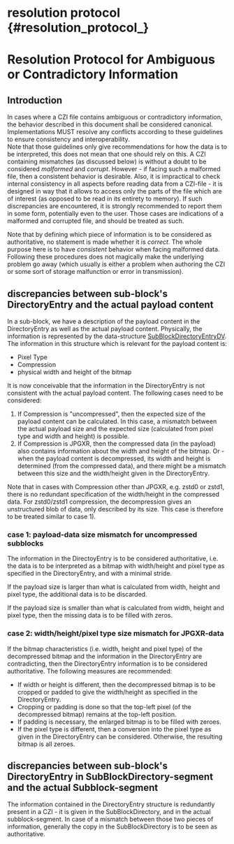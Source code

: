 resolution protocol                 {#resolution_protocol_}
===================

# Resolution Protocol for Ambiguous or Contradictory Information

## Introduction

In cases where a CZI file contains ambiguous or contradictory information, the behavior
described in this document shall be considered canonical. Implementations MUST resolve
any conflicts according to these guidelines to ensure consistency and interoperability.  
Note that those guidelines only give recommendations for how the data is to be interpreted, this does not mean that
one should rely on this. 
A CZI containing mismatches (as discussed below) is without a doubt to be considered *malformed* and *corrupt*. However - if facing such
a malformed file, then a consistent behavior is desirable. Also, it is impractical to check internal consistency in all aspects before
reading data from a CZI-file - it is designed in way that it allows to access only the parts of the file which are of interest (as opposed
to be read in its entirety to memory). If such discrepancies are encountered, it is strongly recommended to report them in some form,
potentially even to the user. Those cases are indications of a malformed and corrupted file, and should be treated as such.

Note that by defining which piece of information is to be considered as authoritative, no statement is made whether it is _correct_. The whole
purpose here is to have _consistent_ behavior when facing malformed data. Following these procedures does not magically make the underlying problem
go away (which usually is either a problem when authoring the CZI or some sort of storage malfunction or error in transmission).

## discrepancies between sub-block's DirectoryEntry and the actual payload content

In a sub-block, we have a description of the payload content in the DirectoryEntry as well as the actual payload content.
Physically, the information is represented by the data-structure [SubBlockDirectoryEntryDV](https://github.com/ZEISS/libczi/blob/11015ae9aa97abbf9d78293a27115393077f9146/Src/libCZI/CziStructs.h#L175).
The information in this structure which is relevant for the payload content is:
* Pixel Type
* Compression
* physical width and height of the bitmap

It is now conceivable that the information in the DirectoryEntry is not consistent with the actual payload content. The following cases need to be considered:

1) If Compression is "uncompressed", then the expected size of the payload content can be calculated. In this case, a mismatch between the actual payload size and the expected size (calculated from pixel type and width and height) is possible.
2) If Compression is JPGXR, then the compressed data (in the payload) also contains information about the width and height of the bitmap. Or - when the payload content is decompressed, its width and height is determined (from the compressed data), and there might be a mismatch between this size and the width/height given in the DirectoryEntry.

Note that in cases with Compression other than JPGXR, e.g. zstd0 or zstd1, there is no redundant specification of the width/height in the compressed data. For zstd0/zstd1 compression, the decompression gives an unstructured blob of data, only described by its size. This case is therefore to be treated similar to case 1).

### case 1: payload-data size mismatch for uncompressed subblocks

The information in the DirectoyEntry is to be considered authoritative, i.e. the data is to be interpreted as a bitmap with width/height and pixel type as specified in the DirectoryEntry, and with a minimal stride.  

If the payload size is larger than what is calculated from width, height and pixel type, the additional data is to be discarded.   

If the payload size is smaller than what is calculated from width, height and pixel type, then the missing data is to be filled with zeros.


### case 2: width/height/pixel type size mismatch for JPGXR-data

If the bitmap characteristics (i.e. width, height and pixel type) of the decompressed bitmap and the information in the DirectoryEntry are contradicting, then the DirectoryEntry information is to be considered authoritative. The following measures are recommended:

* If width or height is different, then the decompressed bitmap is to be cropped or padded to give the width/height as specified in the DirectoryEntry.
* Cropping or padding is done so that the top-left pixel (of the decompressed bitmap) remains at the top-left position.
* If padding is necessary, the enlarged bitmap is to be filled with zeroes.
* If the pixel type is different, then a conversion into the pixel type as given in the DirectoryEntry can be considered. Otherwise, the resulting bitmap is all zeroes.


## discrepancies between sub-block's DirectoryEntry in SubBlockDirectory-segment and the actual Subblock-segment

The information contained in the DirectoryEntry structure is redundantly present in a CZI - it is given in the SubBlockDirectory, and in the actual subblock-segment.
In case of a mismatch between those two pieces of information, generally the copy in the SubBlockDirectory is to be seen as authoritative.   

